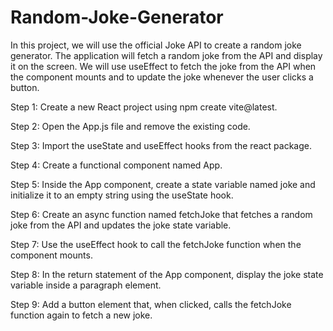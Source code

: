 # Random-Joke-Generator

In this project, we will use the official
Joke API to create a random joke generator.
The application will fetch a random joke
from the API and display it on the screen.
We will use useEffect to fetch the joke 
from the API when the component mounts 
and to update the joke whenever the user clicks a button.

Step 1:
Create a new React project using npm create vite@latest.

Step 2:
Open the App.js file and remove the existing code.

Step 3:
Import the useState and useEffect hooks from the react package.

Step 4:
Create a functional component named App.

Step 5:
Inside the App component, create a state variable named joke
and initialize it to an empty string using the useState hook.

Step 6:
Create an async function named fetchJoke that fetches a 
random joke from the API and updates the joke state variable.

Step 7:
Use the useEffect hook to call the fetchJoke
function when the component mounts.

Step 8:
In the return statement of the App component,
display the joke state variable inside a paragraph element.

Step 9:
Add a button element that, when clicked,
calls the fetchJoke function again to fetch a new joke.